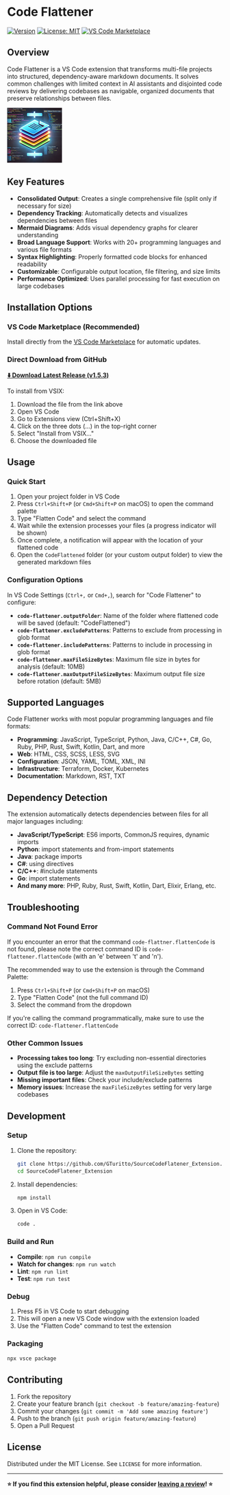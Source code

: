 # Code Flattener

[![Version](https://img.shields.io/badge/version-1.5.5-red.svg)](https://github.com/GTuritto/SourceCodeFlatener_Extension/releases/code-flattener-1.5.5.vsix)
[![License: MIT](https://img.shields.io/badge/License-MIT-blue.svg)](https://github.com/GTuritto/SourceCodeFlatener_Extension/blob/main/LICENSE)
[![VS Code Marketplace](https://img.shields.io/badge/VS%20Code-Marketplace-red.svg)](https://marketplace.visualstudio.com/items?itemName=GiuseppeTuritto.code-flattener)

## Overview

Code Flattener is a VS Code extension that transforms multi-file projects into structured, dependency-aware markdown documents. It solves common challenges with limited context in AI assistants and disjointed code reviews by delivering codebases as navigable, organized documents that preserve relationships between files.

![Code Flattener Demo](assets/icon/Flattener.png)

## Key Features

- **Consolidated Output**: Creates a single comprehensive file (split only if necessary for size)
- **Dependency Tracking**: Automatically detects and visualizes dependencies between files
- **Mermaid Diagrams**: Adds visual dependency graphs for clearer understanding
- **Broad Language Support**: Works with 20+ programming languages and various file formats
- **Syntax Highlighting**: Properly formatted code blocks for enhanced readability
- **Customizable**: Configurable output location, file filtering, and size limits
- **Performance Optimized**: Uses parallel processing for fast execution on large codebases

## Installation Options

### VS Code Marketplace (Recommended)

Install directly from the [VS Code Marketplace](https://marketplace.visualstudio.com/items?itemName=GiuseppeTuritto.code-flattener) for automatic updates.

### Direct Download from GitHub

**[⬇️ Download Latest Release (v1.5.3)](https://github.com/GTuritto/SourceCodeFlatener_Extension/raw/main/releases/code-flattener-latest.vsix)**

To install from VSIX:

1. Download the file from the link above
2. Open VS Code
3. Go to Extensions view (Ctrl+Shift+X)
4. Click on the three dots (...) in the top-right corner
5. Select "Install from VSIX..."
6. Choose the downloaded file

## Usage

### Quick Start

1. Open your project folder in VS Code
2. Press `Ctrl+Shift+P` (or `Cmd+Shift+P` on macOS) to open the command palette
3. Type "Flatten Code" and select the command
4. Wait while the extension processes your files (a progress indicator will be shown)
5. Once complete, a notification will appear with the location of your flattened code
6. Open the `CodeFlattened` folder (or your custom output folder) to view the generated markdown files

### Configuration Options

In VS Code Settings (`Ctrl+,` or `Cmd+,`), search for "Code Flattener" to configure:

- **`code-flattener.outputFolder`**: Name of the folder where flattened code will be saved (default: "CodeFlattened")
- **`code-flattener.excludePatterns`**: Patterns to exclude from processing in glob format
- **`code-flattener.includePatterns`**: Patterns to include in processing in glob format
- **`code-flattener.maxFileSizeBytes`**: Maximum file size in bytes for analysis (default: 10MB)
- **`code-flattener.maxOutputFileSizeBytes`**: Maximum output file size before rotation (default: 5MB)

## Supported Languages

Code Flattener works with most popular programming languages and file formats:

- **Programming**: JavaScript, TypeScript, Python, Java, C/C++, C#, Go, Ruby, PHP, Rust, Swift, Kotlin, Dart, and more
- **Web**: HTML, CSS, SCSS, LESS, SVG
- **Configuration**: JSON, YAML, TOML, XML, INI
- **Infrastructure**: Terraform, Docker, Kubernetes
- **Documentation**: Markdown, RST, TXT

## Dependency Detection

The extension automatically detects dependencies between files for all major languages including:

- **JavaScript/TypeScript**: ES6 imports, CommonJS requires, dynamic imports
- **Python**: import statements and from-import statements
- **Java**: package imports
- **C#**: using directives
- **C/C++**: #include statements
- **Go**: import statements
- **And many more**: PHP, Ruby, Rust, Swift, Kotlin, Dart, Elixir, Erlang, etc.

## Troubleshooting

### Command Not Found Error

If you encounter an error that the command `code-flattner.flattenCode` is not found, please note the correct command ID is `code-flattener.flattenCode` (with an 'e' between 't' and 'n').

The recommended way to use the extension is through the Command Palette:

1. Press `Ctrl+Shift+P` (or `Cmd+Shift+P` on macOS)
2. Type "Flatten Code" (not the full command ID)
3. Select the command from the dropdown

If you're calling the command programmatically, make sure to use the correct ID: `code-flattener.flattenCode`

### Other Common Issues

- **Processing takes too long**: Try excluding non-essential directories using the exclude patterns
- **Output file is too large**: Adjust the `maxOutputFileSizeBytes` setting
- **Missing important files**: Check your include/exclude patterns
- **Memory issues**: Increase the `maxFileSizeBytes` setting for very large codebases

## Development

### Setup

1. Clone the repository:
  
   ```bash
   git clone https://github.com/GTuritto/SourceCodeFlatener_Extension.git
   cd SourceCodeFlatener_Extension
   ```

2. Install dependencies:
  
   ```bash
   npm install
   ```

3. Open in VS Code:
  
   ```bash
   code .
   ```

### Build and Run

- **Compile**: `npm run compile`
- **Watch for changes**: `npm run watch`
- **Lint**: `npm run lint`
- **Test**: `npm run test`

### Debug

1. Press F5 in VS Code to start debugging
2. This will open a new VS Code window with the extension loaded
3. Use the "Flatten Code" command to test the extension

### Packaging

```bash
npx vsce package
```

## Contributing

1. Fork the repository
2. Create your feature branch (`git checkout -b feature/amazing-feature`)
3. Commit your changes (`git commit -m 'Add some amazing feature'`)
4. Push to the branch (`git push origin feature/amazing-feature`)
5. Open a Pull Request

## License

Distributed under the MIT License. See `LICENSE` for more information.

---

**⭐ If you find this extension helpful, please consider [leaving a review](https://marketplace.visualstudio.com/items?itemName=GiuseppeTuritto.code-flattener&ssr=false#review-details)! ⭐**